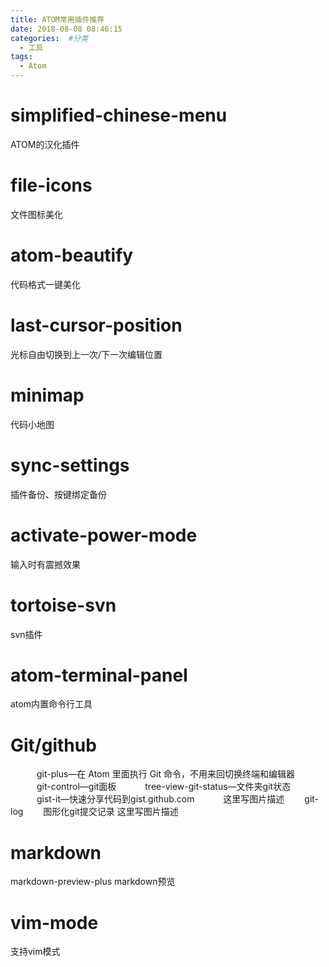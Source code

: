 ```yaml
---
title: ATOM常用插件推荐
date: 2018-08-08 08:46:15
categories:  #分类
  - 工具
tags:
  - Atom
---
```


# simplified-chinese-menu
ATOM的汉化插件
# file-icons
文件图标美化

# atom-beautify
代码格式一键美化

# last-cursor-position
光标自由切换到上一次/下一次编辑位置

# minimap

代码小地图

# sync-settings
插件备份、按键绑定备份

# activate-power-mode
输入时有震撼效果

# tortoise-svn
svn插件

# atom-terminal-panel
atom内置命令行工具

# Git/github
　　　git-plus—在 Atom 里面执行 Git 命令，不用来回切换终端和编辑器
　　　git-control—git面板
　　　tree-view-git-status—文件夹git状态
　　　gist-it—快速分享代码到gist.github.com
　　　这里写图片描述
　　git-log
　　图形化git提交记录
这里写图片描述

# markdown
markdown-preview-plus markdown预览

# vim-mode
支持vim模式
